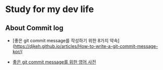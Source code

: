 Study for my dev life 
=====

About Commit log
------
- [좋은 git commit message를 작성하기 위한 8가지 약속](https://djkeh.github.io/articles/How-to-write-a-git-commit-message-kor/(

- [좋은 git commit message를 위한 영어 사전](https://blog.ull.im/engineering/2019/03/10/logs-on-git.html)
